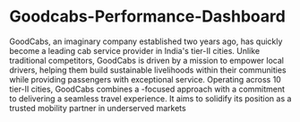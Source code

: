 # Goodcabs-Performance-Dashboard
GoodCabs, an imaginary company established two years ago, has quickly become a leading cab service provider in India's tier-II cities. Unlike traditional competitors, GoodCabs is driven by a mission to
empower local drivers, helping them build sustainable livelihoods within their communities while providing passengers with exceptional service. Operating across 10 tier-II cities, GoodCabs combines a 
-focused approach with a commitment to delivering a seamless travel experience. It aims to solidify its position as a trusted mobility partner in underserved markets

